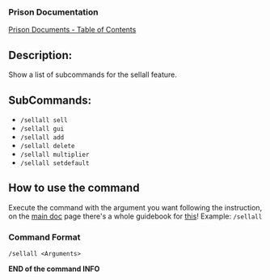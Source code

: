 ### Prison Documentation
[Prison Documents - Table of Contents](../prison_docs_000_toc.md)

## Description:

Show a list of subcommands for the sellall feature.

## SubCommands:

- `/sellall sell`
- `/sellall gui`
- `/sellall add`
- `/sellall delete`
- `/sellall multiplier`
- `/sellall setdefault`

## How to use the command

Execute the command with the argument you want following the instruction, on the [main doc](../prison_docs_000_toc.md) page there's a whole guidebook for [this](../prison_docs_113_setting_up_sellall.md)!
Example: `/sellall`

### Command Format

`/sellall <Arguments>`

**END of the command INFO**